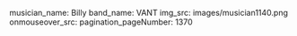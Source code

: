 musician_name: Billy
band_name: VANT
img_src: images/musician1140.png
onmouseover_src: 
pagination_pageNumber: 1370